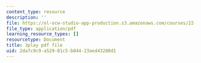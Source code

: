 ```yaml
---
content_type: resource
description: ''
file: https://ol-ocw-studio-app-production.s3.amazonaws.com/courses/22-01-introduction-to-nuclear-engineering-and-ionizing-radiation-fall-2016/2da7c9c9a52901c5b04423aed43280d1_jJSwWRaU9rA.pdf
file_type: application/pdf
learning_resource_types: []
resourcetype: Document
title: 3play pdf file
uid: 2da7c9c9-a529-01c5-b044-23aed43280d1
---
```

